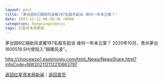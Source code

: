 ```yaml
---
layout: post
title: "茅台因8亿捐助风波被197名股东起诉 缘何一年未立案？"
date: 2021-12-12 00:58:36 +0800
categories: hongxingzibenju
tags: 红星资本局新闻
---
```

茅台因8亿捐助风波被197名股东起诉 缘何一年未立案？
2020年10月，贵州茅台(600519.SH)曾陷入“捐赠风波”。

<http://choicewzp1.eastmoney.com/html_News/NewsShare.html?infoCode=NW202112112210663797>

[返回红星资本局新闻](//finews.withounder.com/hongxingzibenju/)｜[返回首页](//finews.withounder.com/)